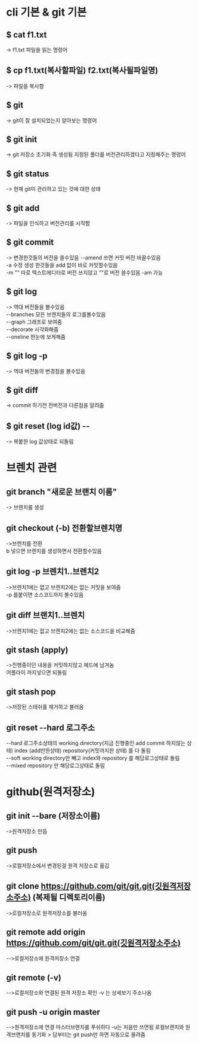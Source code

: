 # cli 기본 & git 기본

## \$ cat f1.txt

-> f1.txt 파일을 읽는 명령어

## \$ cp f1.txt(복사할파일) f2.txt(복사될파일명)

-> 파일을 복사함

## \$ git

-> git이 잘 설치되었는지 알아보는 명령어

## \$ git init

-> git 저장소 초기화 즉 생성됨
지정된 폴더를 버전관리하겠다고 지정해주는 명렁어

## \$ git status

-> 현재 git이 관리하고 있는 것에 대한 상태

## \$ git add

-> 파일을 인식하고 버전관리를 시작함

## \$ git commit

-> 변경한것들의 버전을 쓸수있음 --amend 쓰면 커밋 버전 바꿀수있음
<br>
-a 수정 생성 한것들을 add 없이 바로 커밋할수있음<br>
-m "" 따로 텍스트에디터로 버전 쓰지않고 ""로 버전 쓸수있음 -am 가능

## \$ git log

-> 역대 버전들을 볼수있음 <br>
--branches 모든 브렌치들의 로그를볼수있음 <br>
--graph 그래프로 보여줌 <br>
--decorate 시각화해줌 <br>
--oneline 한눈에 보게해줌 <br>

## \$ git log -p

-> 역대 버전들의 변경점을 볼수있음

## \$ git diff

-> commit 하기전 전버전과 다른점을 알려줌

## \$ git reset (log id값) --

-> 복붙한 log 값상태로 되돌림

# 브렌치 관련

## git branch "새로운 브랜치 이름"

-> 브렌치를 생성

## git checkout (-b) 전환할브렌치명

->브렌치를 전환 <br>
b 넣으면 브렌치를 생성하면서 전환할수있음

## git log -p 브렌치1..브렌치2

->브렌치1에는 없고 브렌치2에는 없는 커밋을 보여줌<br>
-p 를붙이면 소스코드까지 볼수있음

## git diff 브랜치1..브렌치

->브렌치1에는 없고 브렌치2에는 없는 소스코드을 비교해줌

## git stash (apply)

->진행중이던 내용을 커밋하지않고 헤드에 남겨놈<br>
어플라이 까지넣으면 되돌림

## git stash pop

->저장된 스테쉬를 제거하고 불러옴

## git reset --hard 로그주소

--hard 로그주소상태의 working directory(지금 진행중인 add commit 하지않는 상태) index (add만한상태) repository(커밋까지한 상태)
를 다 돌림 <br>
--soft working directory만 빼고 index와 repository 를 해당로그상태로 돌림<br>
--mixed repository 만 해당로그상태로 돌림

# github(원격저장소)

## git init --bare (저장소이름)

->원격저장소 만듬

## git push

->로컬저장소에서 변경된걸 원격 저장소로 옮김

## git clone https://github.com/git/git.git(깃원격저장소주소) (복제될 디렉토리이름)

->로컬저장소로 원격저장소를 불러옴

## git remote add origin https://github.com/git/git.git(깃원격저장소주소)

-->로컬저장소에 원격저장소 연결

## git remote (-v)

-->로컬저장소와 연결된 원격 저장소 확인 -v 는 상세보기 주소나옴

## git push -u origin master

-->원격저장소에 연결 마스터브랜치를 푸쉬하다 -u는 처음만 쓰면됨 로컬브랜치와 원격브랜치를 동기화 > 담부터는 git push만 하면 자동으로 올려줌
